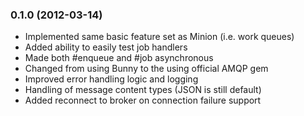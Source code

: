 
### 0.1.0 (2012-03-14)

* Implemented same basic feature set as Minion (i.e. work queues)
* Added ability to easily test job handlers
* Made both #enqueue and #job asynchronous
* Changed from using Bunny to the using official AMQP gem
* Improved error handling logic and logging
* Handling of message content types (JSON is still default)
* Added reconnect to broker on connection failure support
